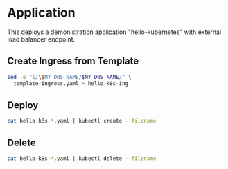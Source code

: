 # Application

This deploys a demonistration application "hello-kubernetes" with external load balancer endpoint.

## Create Ingress from Template

```bash
sed -e "s/\$MY_DNS_NAME/$MY_DNS_NAME/" \
  template-ingress.yaml > hello-k8s-ing
```
## Deploy

```bash
cat hello-k8s-*.yaml | kubectl create --filename -
```

## Delete

```bash
cat hello-k8s-*.yaml | kubectl delete --filename -
```
